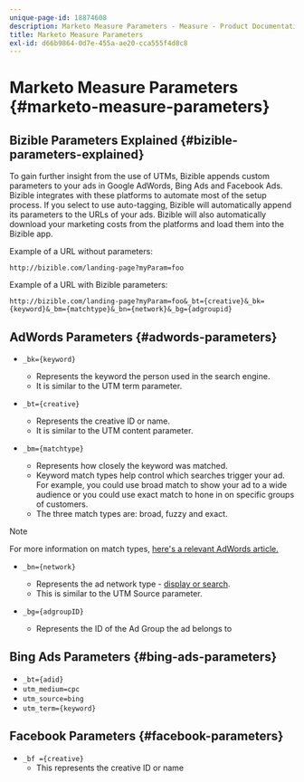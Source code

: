 ```yaml
---
unique-page-id: 18874608
description: Marketo Measure Parameters - Measure - Product Documentation
title: Marketo Measure Parameters
exl-id: d66b9864-0d7e-455a-ae20-cca555f4d8c8
---
```

# Marketo Measure Parameters {#marketo-measure-parameters}

## Bizible Parameters Explained {#bizible-parameters-explained}

To gain further insight from the use of UTMs, Bizible appends custom parameters to your ads in Google AdWords, Bing Ads and Facebook Ads. Bizible integrates with these platforms to automate most of the setup process. If you select to use auto-tagging, Bizible will automatically append its parameters to the URLs of your ads. Bizible will also automatically download your marketing costs from the platforms and load them into the Bizible app.

Example of a URL without parameters:

`http://bizible.com/landing-page?myParam=foo`

Example of a URL with Bizible parameters:

`http://bizible.com/landing-page?myParam=foo&_bt={creative}&_bk={keyword}&_bm={matchtype}&_bn={network}&_bg={adgroupid}`

## AdWords Parameters {#adwords-parameters}

* `_bk={keyword}`
    * Represents the keyword the person used in the search engine.
    * It is similar to the UTM term parameter.

* `_bt={creative}`
    * Represents the creative ID or name.
    * It is similar to the UTM content parameter.  
  
* `_bm={matchtype}`
    * Represents how closely the keyword was matched.
    * Keyword match types help control which searches trigger your ad. For example, you could use broad match to show your ad to a wide audience or you could use exact match to hone in on specific groups of customers.
    * The three match types are: broad, fuzzy and exact.

>[!NOTE]
>
>For more information on match types, [here's a relevant AdWords article.](https://support.google.com/adwords/answer/2497836?hl=en)

* `_bn={network}`
    * Represents the ad network type - [display or search](https://support.google.com/adwords/answer/1752334?hl=en).
    * This is similar to the UTM Source parameter.

* `_bg={adgroupID}`
    * Represents the ID of the Ad Group the ad belongs to

## Bing Ads Parameters {#bing-ads-parameters}

* `_bt={adid}`
* `utm_medium=cpc`
* `utm_source=bing`
* `utm_term={keyword}`

## Facebook Parameters {#facebook-parameters}

* `_bf ={creative}`
    * This represents the creative ID or name
